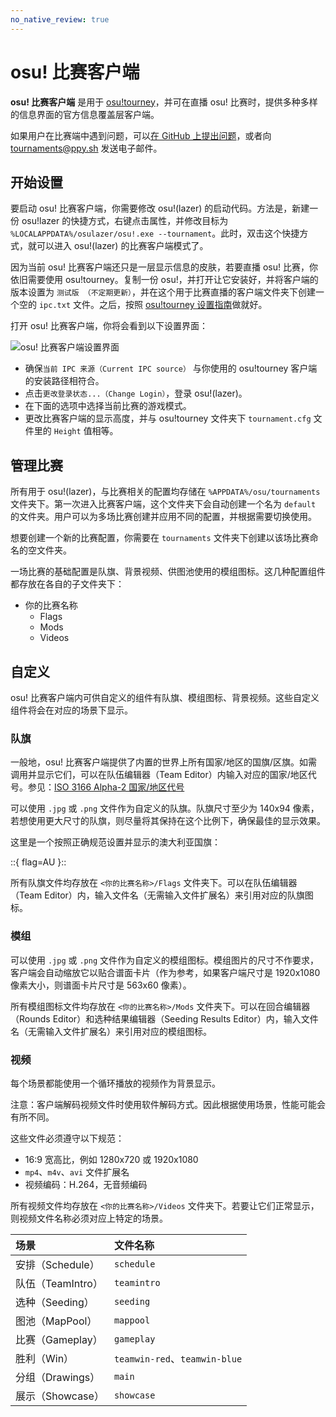 ```yaml
---
no_native_review: true
---
```


# osu! 比赛客户端

**osu! 比赛客户端** 是用于 [osu!tourney](/wiki/osu!tourney)，并可在直播 osu! 比赛时，提供多种多样的信息界面的官方信息覆盖层客户端。

如果用户在比赛端中遇到问题，可以[在 GitHub 上提出问题](https://github.com/ppy/osu/issues)，或者向 [tournaments@ppy.sh](mailto:tournaments@ppy.sh) 发送电子邮件。

## 开始设置

要启动 osu! 比赛客户端，你需要修改 osu!(lazer) 的启动代码。方法是，新建一份 osu!lazer 的快捷方式，右键点击属性，并修改目标为 `%LOCALAPPDATA%/osulazer/osu!.exe --tournament`。此时，双击这个快捷方式，就可以进入 osu!(lazer) 的比赛客户端模式了。

因为当前 osu! 比赛客户端还只是一层显示信息的皮肤，若要直播 osu! 比赛，你依旧需要使用 osu!tourney。复制一份 osu!，并打开让它安装好，并将客户端的版本设置为 `测试版 （不定期更新）`，并在这个用于比赛直播的客户端文件夹下创建一个空的 `ipc.txt` 文件。之后，按照 [osu!tourney 设置指南](/wiki/osu!tourney/Setup)做就好。

打开 osu! 比赛客户端，你将会看到以下设置界面：

![osu! 比赛客户端设置界面](img/setup-screen.png)

- 确保`当前 IPC 来源（Current IPC source）` 与你使用的 osu!tourney 客户端的安装路径相符合。
- 点击`更改登录状态...（Change Login）`，登录 osu!(lazer)。
- 在下面的选项中选择当前比赛的游戏模式。
- 更改比赛客户端的显示高度，并与  osu!tourney 文件夹下 `tournament.cfg` 文件里的 `Height` 值相等。

## 管理比赛

所有用于  osu!(lazer)，与比赛相关的配置均存储在 `%APPDATA%/osu/tournaments` 文件夹下。第一次进入比赛客户端，这个文件夹下会自动创建一个名为 `default` 的文件夹。用户可以为多场比赛创建并应用不同的配置，并根据需要切换使用。

想要创建一个新的比赛配置，你需要在 `tournaments`  文件夹下创建以该场比赛命名的空文件夹。

一场比赛的基础配置是队旗、背景视频、供图池使用的模组图标。这几种配置组件都存放在各自的子文件夹下：

- 你的比赛名称
  - Flags
  - Mods
  - Videos

## 自定义

osu! 比赛客户端内可供自定义的组件有队旗、模组图标、背景视频。这些自定义组件将会在对应的场景下显示。

### 队旗

一般地，osu! 比赛客户端提供了内置的世界上所有国家/地区的国旗/区旗。如需调用并显示它们，可以在队伍编辑器（Team Editor）内输入对应的国家/地区代号。参见：[ISO 3166 Alpha-2 国家/地区代号](https://www.iso.org/iso-3166-country-codes.html)

可以使用 `.jpg` 或 `.png` 文件作为自定义的队旗。队旗尺寸至少为 140x94 像素，若想使用更大尺寸的队旗，则尽量将其保持在这个比例下，确保最佳的显示效果。

这里是一个按照正确规范设置并显示的澳大利亚国旗：

::{ flag=AU }::

所有队旗文件均存放在 `<你的比赛名称>/Flags` 文件夹下。可以在队伍编辑器（Team Editor）内，输入文件名（无需输入文件扩展名）来引用对应的队旗图标。

### 模组

可以使用 `.jpg` 或 `.png` 文件作为自定义的模组图标。模组图片的尺寸不作要求，客户端会自动缩放它以贴合谱面卡片（作为参考，如果客户端尺寸是 1920x1080 像素大小，则谱面卡片尺寸是 563x60 像素）。

所有模组图标文件均存放在 `<你的比赛名称>/Mods` 文件夹下。可以在回合编辑器（Rounds Editor）和选种结果编辑器（Seeding Results Editor）内，输入文件名（无需输入文件扩展名）来引用对应的模组图标。

### 视频

每个场景都能使用一个循环播放的视频作为背景显示。

注意：客户端解码视频文件时使用软件解码方式。因此根据使用场景，性能可能会有所不同。

这些文件必须遵守以下规范：

- 16:9 宽高比，例如 1280x720 或 1920x1080
- `mp4`、`m4v`、`avi` 文件扩展名
- 视频编码：H.264，无音频编码

所有视频文件均存放在 `<你的比赛名称>/Videos` 文件夹下。若要让它们正常显示，则视频文件名称必须对应上特定的场景。

| 场景 | 文件名称 |
| :-- | :-- |
| 安排（Schedule） | `schedule` |
| 队伍（TeamIntro） | `teamintro` |
| 选种（Seeding） | `seeding` |
| 图池（MapPool） | `mappool` |
| 比赛（Gameplay） | `gameplay` |
| 胜利（Win） | `teamwin-red`、`teamwin-blue` |
| 分组（Drawings） | `main` |
| 展示（Showcase） | `showcase` |
